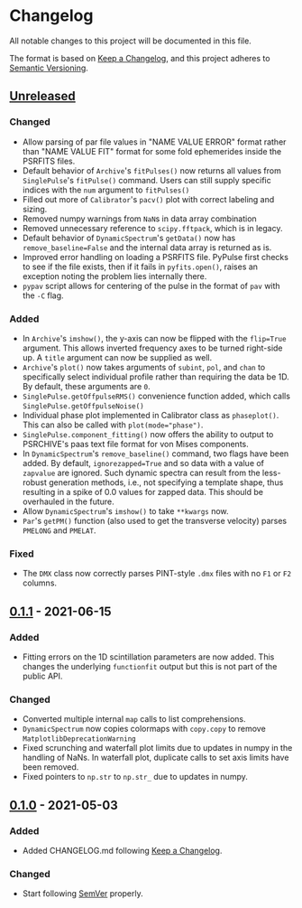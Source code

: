 # Changelog

All notable changes to this project will be documented in this file.

The format is based on [Keep a Changelog](https://keepachangelog.com/en/1.0.0/),
and this project adheres to [Semantic Versioning](https://semver.org/spec/v2.0.0.html).

## [Unreleased]

### Changed

- Allow parsing of par file values in "NAME VALUE ERROR" format rather than "NAME VALUE FIT" format for some fold ephemerides inside the PSRFITS files.
- Default behavior of `Archive`'s `fitPulses()` now returns all values from `SinglePulse`'s `fitPulse()` command. Users can still supply specific indices with the `num` argument to `fitPulses()`
- Filled out more of `Calibrator`'s `pacv()` plot with correct labeling and sizing.
- Removed numpy warnings from `NaN`s in data array combination
- Removed unnecessary reference to `scipy.fftpack`, which is in legacy.
- Default behavior of `DynamicSpectrum`'s `getData()` now has `remove_baseline=False` and the internal data array is returned as is.
- Improved error handling on loading a PSRFITS file. PyPulse first checks to see if the file exists, then if it fails in `pyfits.open()`, raises an exception noting the problem lies internally there.
- `pypav` script allows for centering of the pulse in the format of `pav` with the `-C` flag.

### Added

- In `Archive`'s `imshow()`, the y-axis can now be flipped with the `flip=True` argument. This allows inverted frequency axes to be turned right-side up. A `title` argument can now be supplied as well.
- `Archive`'s `plot()` now takes arguments of `subint`, `pol`, and `chan` to specifically select individual profile rather than requiring the data be 1D. By default, these arguments are `0`.
- `SinglePulse.getOffpulseRMS()` convenience function added, which calls `SinglePulse.getOffpulseNoise()`
- Individual phase plot implemented in Calibrator class as `phaseplot()`. This can also be called with `plot(mode="phase")`.
- `SinglePulse.component_fitting()` now offers the ability to output to PSRCHIVE's paas text file format for von Mises components.
- In `DynamicSpectrum`'s `remove_baseline()` command, two flags have been added. By default, `ignorezapped=True` and so data with a value of `zapvalue` are ignored. Such dynamic spectra can result from the less-robust generation methods, i.e., not specifying a template shape, thus resulting in a spike of 0.0 values for zapped data. This should be overhauled in the future.
- Allow `DynamicSpectrum`'s `imshow()` to take `**kwargs` now.
- `Par`'s `getPM()` function (also used to get the transverse velocity) parses `PMELONG` and `PMELAT`.

### Fixed

- The `DMX` class now correctly parses PINT-style `.dmx` files with no `F1` or `F2` columns.

## [0.1.1] - 2021-06-15

### Added

- Fitting errors on the 1D scintillation parameters are now added. This changes the underlying `functionfit` output but this is not part of the public API.

### Changed

- Converted multiple internal `map` calls to list comprehensions.
- `DynamicSpectrum` now copies colormaps with `copy.copy` to remove `MatplotlibDeprecationWarning`
- Fixed scrunching and waterfall plot limits due to updates in numpy in the handling of NaNs. In waterfall plot, duplicate calls to set axis limits have been removed.
- Fixed pointers to `np.str` to `np.str_` due to updates in numpy.

## [0.1.0] - 2021-05-03

### Added

- Added CHANGELOG.md following [Keep a Changelog](https://keepachangelog.com/en/1.0.0/).

### Changed

- Start following [SemVer](https://semver.org) properly.



[unreleased]: https://github.com/mtlam/pypulse/compare/v0.1.1...HEAD
[0.1.1]: https://github.com/mtlam/pypulse/compare/v0.1.0...v0.1.1
[0.1.0]: https://github.com/mtlam/pypulse/compare/v0.0.1...v0.1.0
[0.0.1]: https://github.com/mtlam/pypulse/releases/tag/v0.0.1
